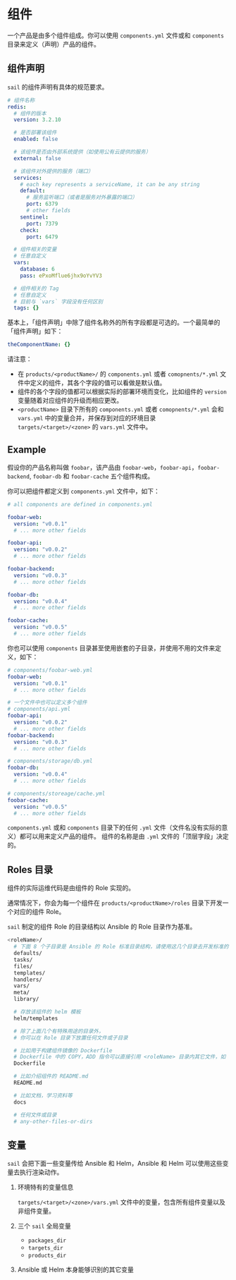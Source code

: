 # 组件

一个产品是由多个组件组成。你可以使用 `components.yml` 文件或和 `components` 目录来定义（声明）产品的组件。

## 组件声明

`sail` 的组件声明有具体的规范要求。

```yaml
# 组件名称
redis:
  # 组件的版本
  version: 3.2.10

  # 是否部署该组件
  enabled: false

  # 该组件是否由外部系统提供（如使用公有云提供的服务）
  external: false

  # 该组件对外提供的服务（端口）
  services:
    # each key represents a serviceName, it can be any string
    default:
      # 服务监听端口（或者是服务对外暴露的端口）
      port: 6379
      # other fields
    sentinel:
      port: 7379
    check:
      port: 6479

  # 组件相关的变量
  # 任意自定义
  vars:
    database: 6
    pass: ePxoMflue6jhx9oYvYV3

  # 组件相关的 Tag
  # 任意自定义
  # 目前与 `vars` 字段没有任何区别
  tags: {}

```

基本上，「组件声明」中除了组件名称外的所有字段都是可选的。一个最简单的「组件声明」如下：

```yaml
theComponentName: {}
```

请注意：

- 在 `products/<productName>/` 的 `components.yml` 或者 `comopnents/*.yml` 文件中定义的组件，其各个字段的值可以看做是默认值。
- 组件的各个字段的值都可以根据实际的部署环境而变化，比如组件的 `version` 变量随着对应组件的升级而相应更改。
- `<productName>` 目录下所有的 `components.yml` 或者 `comopnents/*.yml` 会和 `vars.yml` 中的变量合并，并保存到对应的环境目录 `targets/<target>/<zone>` 的 `vars.yml` 文件中。

## Example

假设你的产品名称叫做 `foobar`，该产品由 `foobar-web`，`foobar-api`，`foobar-backend`, `foobar-db` 和 `foobar-cache` 五个组件构成。

你可以把组件都定义到 `components.yml` 文件中，如下：

```yaml
# all components are defined in components.yml

foobar-web:
  version: "v0.0.1"
  # ... more other fields

foobar-api:
  version: "v0.0.2"
  # ... more other fields

foobar-backend:
  version: "v0.0.3"
  # ... more other fields

foobar-db:
  version: "v0.0.4"
  # ... more other fields

foobar-cache:
  version: "v0.0.5"
  # ... more other fields
```

你也可以使用 `components` 目录甚至使用嵌套的子目录，并使用不用的文件来定义，如下：

```yml
# components/foobar-web.yml
foobar-web:
  version: "v0.0.1"
  # ... more other fields

# 一个文件中也可以定义多个组件
# components/api.yml
foobar-api:
  version: "v0.0.2"
  # ... more other fields
foobar-backend:
  version: "v0.0.3"
  # ... more other fields

# components/storage/db.yml
foobar-db:
  version: "v0.0.4"
  # ... more other fields

# components/storeage/cache.yml
foobar-cache:
  version: "v0.0.5"
  # ... more other fields
```

`components.yml` 或和 `components` 目录下的任何 `.yml` 文件（文件名没有实际的意义）都可以用来定义产品的组件。
组件的名称是由 `.yml` 文件的「顶层字段」决定的。

## Roles 目录

组件的实际运维代码是由组件的 Role 实现的。

通常情况下，你会为每一个组件在 `products/<productName>/roles` 目录下开发一个对应的组件 Role。

`sail` 制定的组件 Role 的目录结构以 Ansible 的 Role 目录作为基准。

```bash
<roleName>/
  # 下面 8 个子目录是 Ansible 的 Role 标准目录结构，请使用这几个目录去开发标准的 Ansible Role
  defaults/
  tasks/
  files/
  templates/
  handlers/
  vars/
  meta/
  library/

  # 存放该组件的 helm 模板
  helm/templates

  # 除了上面几个有特殊用途的目录外，
  # 你可以在 Role 目录下放置任何文件或子目录

  # 比如用于构建组件镜像的 Dockerfile
  # Dockerfile 中的 COPY，ADD 指令可以直接引用 <roleName> 目录内其它文件，如 files/xxx，或者 templates/xxx
  Dockerfile

  # 比如介绍组件的 README.md
  README.md

  # 比如文档，学习资料等
  docs

  # 任何文件或目录
  # any-other-files-or-dirs
```

## 变量

`sail` 会把下面一些变量传给 Ansible 和 Helm，Ansible 和 Helm 可以使用这些变量去执行渲染动作。

1. 环境特有的变量信息

    `targets/<target>/<zone>/vars.yml` 文件中的变量，包含所有组件变量以及非组件变量。

2. 三个 `sail` 全局变量

    - `packages_dir`
    - `targets_dir`
    - `products_dir`

3. Ansible 或 Helm 本身能够识别的其它变量

